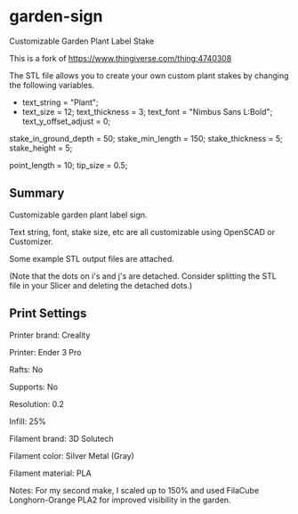 # garden-sign
Customizable Garden Plant Label Stake

This is a fork of https://www.thingiverse.com/thing:4740308

The STL file allows you to create your own custom plant stakes by changing the following variables.

* text_string = "Plant";
* text_size = 12;
text_thickness = 3;
text_font = "Nimbus Sans L:Bold";
text_y_offset_adjust = 0;

stake_in_ground_depth = 50;
stake_min_length = 150;
stake_thickness = 5;
stake_height = 5;

point_length = 10;
tip_size = 0.5;

## Summary
Customizable garden plant label sign.

Text string, font, stake size, etc are all customizable using OpenSCAD or Customizer.

Some example STL output files are attached.

(Note that the dots on i's and j's are detached. Consider splitting the STL file in your Slicer and deleting the detached dots.)

## Print Settings
Printer brand: Creality

Printer: Ender 3 Pro

Rafts: No

Supports: No

Resolution: 0.2

Infill: 25%

Filament brand: 3D Solutech

Filament color: Silver Metal (Gray)

Filament material: PLA

Notes:
For my second make, I scaled up to 150% and used FilaCube Longhorn-Orange PLA2 for improved visibility in the garden.
